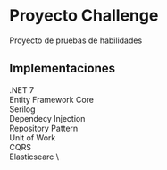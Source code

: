 # Proyecto Challenge

Proyecto de pruebas de habilidades

## Implementaciones

.NET 7 \
Entity Framework Core \
Serilog \
Dependecy Injection \
Repository Pattern \
Unit of Work \
CQRS \
Elasticsearc \